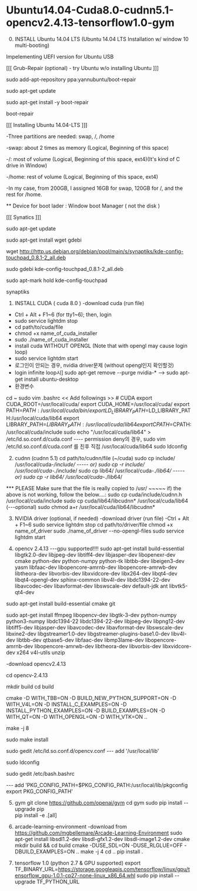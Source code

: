 # Ubuntu14.04-Cuda8.0-cudnn5.1-opencv2.4.13-tensorflow1.0-gym


0. INSTALL Ubuntu 14.04 LTS
(Ubuntu 14.04 LTS Installation w/ window 10 multi-booting)

Impelementing UEFI version for Ubuntu USB

[[[ Grub-Repair (optional) - try Ubuntu w/o installing Ubuntu ]]]

sudo add-apt-repository ppa:yannubuntu/boot-repair

sudo apt-get update

sudo apt-get install -y boot-repair

boot-repair

[[[ Installing Ubuntu 14.04-LTS ]]]

-Three partitions are needed: swap, /, /home

-swap: about 2 times as memory (Logical, Beginning of this space)

-/: most of volume (Logical, Beginning of this space, ext4)(It's kind of C drive in Window)

-/home: rest of volume (Logical, Beginning of this space, ext4)

-In my case, from 200GB, I assigned 16GB for swap, 120GB for /, and the rest for /home.

** Device for boot lader : Window boot Manager ( not the disk )

[[[ Synatics ]]]

sudo apt-get update

sudo apt-get install wget gdebi

wget http://http.us.debian.org/debian/pool/main/s/synaptiks/kde-config-touchpad_0.8.1-2_all.deb

sudo gdebi kde-config-touchpad_0.8.1-2_all.deb

sudo apt-mark hold kde-config-touchpad

synaptiks

1. INSTALL CUDA ( cuda 8.0 )
-download cuda (run file)
- Ctrl + Alt + F1~6 (for tty1~6); then, login
- sudo service lightdm stop
- cd path/to/cuda/file
- chmod +x name_of_cuda_installer
- sudo ./name_of_cuda_installer
- install cuda WITHOUT OPENGL (Note that with opengl may cause login loop)
- sudo service lightdm start
- 로그인이 안되는 경우, nvidia driver문제 (without opengl인지 확인할것)
- login infinite loop시] sudo apt-get remove --purge nvidia-* --> sudo apt-get install ubuntu-desktop
- 환경변수 


cd ~
sudo vim .bashrc
<< Add followings >>
    # CUDA
    export CUDA_ROOT=/usr/local/cuda/
    export CUDA_HOME=/usr/local/cuda/
    export PATH=$PATH:/usr/local/cuda/bin/
    export LD_LIBRARY_PATH=$LD_LIBRARY_PATH:/usr/local/cuda/lib64
    export LIBRARY_PATH=$LIBRARY_PATH:/usr/local/cuda/lib64
    export CPATH=$CPATH:/usr/local/cuda/include
 sudo echo "/usr/local/cuda/lib64" > /etc/ld.so.conf.d/cuda.conf
   ---- permission deny의 경우, sudo vim /etc/ld.so.conf.d/cuda.conf 를 친후 직접 /usr/local/cuda/lib64 
 sudo ldconfig


2. cudnn (cudnn 5.1)
cd path/to/cudnn/file (~/cuda)
sudo cp include/ /usr/local/cuda-*/include/
   -----  or) sudo cp -r include/ /usr/local/cuda-.*/include/
sudo cp lib64/ /usr/local/cuda-.*/lib64/
   -----  or) sudo cp -r lib64/ /usr/local/cuda-.*/lib64/

*** PLEASE Make sure that the file is really copied to /usr/ ~~~~~ 
if) the above is not working, follow the below....:
sudo cp cuda/include/cudnn.h /usr/local/cuda/include 
sudo cp cuda/lib64/libcudnn* /usr/local/cuda/lib64
(---optional)
      sudo chmod a+r /usr/local/cuda/lib64/libcudnn*
      
3. NVIDIA driver (optional, if needed) 
-download driver (run file)
-Ctrl + Alt + F1~6
sudo service lightdm stop
cd path/to/driver/file
chmod +x name_of_driver
sudo ./name_of_driver --no-opengl-files
sudo service lightdm start


4. opencv 2.4.13 ---gpu supported!!!!
sudo apt-get install build-essential libgtk2.0-dev libjpeg-dev libtiff4-dev libjasper-dev libopenexr-dev cmake python-dev python-numpy python-tk libtbb-dev libeigen3-dev yasm libfaac-dev libopencore-amrnb-dev libopencore-amrwb-dev libtheora-dev libvorbis-dev libxvidcore-dev libx264-dev libqt4-dev libqt4-opengl-dev sphinx-common libv4l-dev libdc1394-22-dev libavcodec-dev libavformat-dev libswscale-dev default-jdk ant libvtk5-qt4-dev

 
sudo apt-get install build-essential cmake git


sudo apt-get install ffmpeg libopencv-dev libgtk-3-dev python-numpy python3-numpy libdc1394-22 libdc1394-22-dev libjpeg-dev libpng12-dev libtiff5-dev libjasper-dev libavcodec-dev libavformat-dev libswscale-dev libxine2-dev libgstreamer1.0-dev libgstreamer-plugins-base1.0-dev libv4l-dev libtbb-dev qtbase5-dev libfaac-dev libmp3lame-dev libopencore-amrnb-dev libopencore-amrwb-dev libtheora-dev libvorbis-dev libxvidcore-dev x264 v4l-utils unzip
 
-download opencv2.4.13

cd opencv-2.4.13

mkdir build
cd build

cmake -D WITH_TBB=ON -D BUILD_NEW_PYTHON_SUPPORT=ON -D WITH_V4L=ON -D INSTALL_C_EXAMPLES=ON -D INSTALL_PYTHON_EXAMPLES=ON -D BUILD_EXAMPLES=ON -D WITH_QT=ON -D WITH_OPENGL=ON -D WITH_VTK=ON ..

make -j 8

sudo make install

sudo gedit /etc/ld.so.conf.d/opencv.conf
--- add   '/usr/local/lib'

sudo ldconfig

sudo gedit /etc/bash.bashrc

--- add   'PKG_CONFIG_PATH=$PKG_CONFIG_PATH:/usr/local/lib/pkgconfig export PKG_CONFIG_PATH'



5. gym
git clone https://github.com/openai/gym
cd gym
sudo pip install --upgrade pip   
pip install -e .[all]



6. arcade-learning-environment
-download from https://github.com/mgbellemare/Arcade-Learning-Environment
sudo apt-get install libsdl1.2-dev libsdl-gfx1.2-dev libsdl-image1.2-dev cmake
mkdir build && cd build
cmake -DUSE_SDL=ON -DUSE_RLGLUE=OFF -DBUILD_EXAMPLES=ON ..
make -j 4
cd ..
pip install .


7. tensorflow 1.0
(python 2.7 & GPU supported)
export TF_BINARY_URL=https://storage.googleapis.com/tensorflow/linux/gpu/tensorflow_gpu-1.0.1-cp27-none-linux_x86_64.whl
sudo pip  install --upgrade TF_PYTHON_URL

